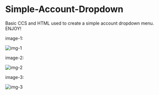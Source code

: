 # Simple-Account-Dropdown

Basic CCS and HTML used to create a simple account dropdown menu.
ENJOY!


image-1:

![img-1](https://user-images.githubusercontent.com/32097896/175830805-14a8d92c-b22d-4129-8656-4661ca938f76.PNG)

image-2: 

![img-2](https://user-images.githubusercontent.com/32097896/175830808-b1cf1c48-8f4c-44bc-a789-1755678b89be.png)


image-3:

![img-3](https://user-images.githubusercontent.com/32097896/175830865-d67024e3-c3b2-44db-a88b-a852a25e7513.png)
